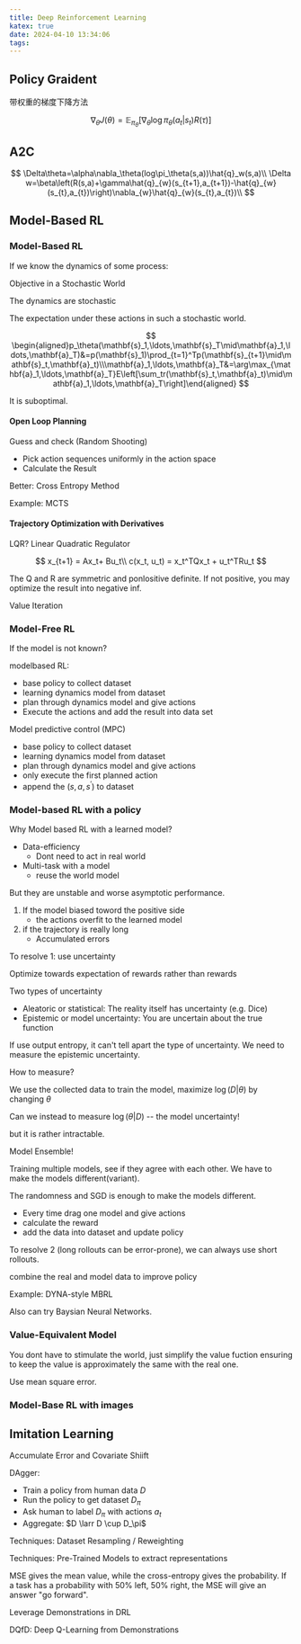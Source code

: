 ```yaml
---
title: Deep Reinforcement Learning
katex: true
date: 2024-04-10 13:34:06
tags:
---
```

## Policy Graident

带权重的梯度下降方法

$$
\nabla_\theta J(\theta)=\mathbb{E}_{\pi_\theta}[\nabla_\theta\log\pi_\theta(a_t|s_t)R(\tau)]
$$

## A2C

$$
\Delta\theta=\alpha\nabla_\theta(log\pi_\theta(s,a))\hat{q}_w(s,a)\\
\Delta w=\beta\left(R(s,a)+\gamma\hat{q}_{w}(s_{t+1},a_{t+1})-\hat{q}_{w}(s_{t},a_{t})\right)\nabla_{w}\hat{q}_{w}(s_{t},a_{t})\\
$$

## Model-Based RL

### Model-Based RL

If we know the dynamics of some process:

Objective in a Stochastic World

The dynamics are stochastic

The expectation under these actions in such a stochastic world.

$$
\begin{aligned}p_\theta(\mathbf{s}_1,\ldots,\mathbf{s}_T\mid\mathbf{a}_1,\ldots,\mathbf{a}_T)&=p(\mathbf{s}_1)\prod_{t=1}^Tp(\mathbf{s}_{t+1}\mid\mathbf{s}_t,\mathbf{a}_t)\\\mathbf{a}_1,\ldots,\mathbf{a}_T&=\arg\max_{\mathbf{a}_1,\ldots,\mathbf{a}_T}E\left[\sum_tr(\mathbf{s}_t,\mathbf{a}_t)\mid\mathbf{a}_1,\ldots,\mathbf{a}_T\right]\end{aligned}
$$

It is suboptimal.

#### Open Loop Planning

Guess and check (Random Shooting)

* Pick action sequences uniformly in the action space
* Calculate the Result

Better: Cross Entropy Method

Example: MCTS

#### Trajectory Optimization with Derivatives

LQR? Linear Quadratic Regulator

$$
x_{t+1} = Ax_t+ Bu_t\\
c(x_t, u_t) = x_t^TQx_t + u_t^TRu_t
$$


The Q and R are symmetric and ponlositive definite. If not positive, you may optimize the result into negative inf.



Value Iteration

### Model-Free RL

If the model is not known?

modelbased RL:

* base policy to collect dataset
* learning dynamics model from dataset
* plan through dynamics model and give actions
* Execute the actions and add the result into data set

Model predictive control (MPC)


* base policy to collect dataset
* learning dynamics model from dataset
* plan through dynamics model and give actions
* only execute the first planned action
* append the $(s, a, s^\prime)$ to dataset

### Model-based RL with a policy

Why Model based RL with a learned model?

* Data-efficiency
  * Dont need to act in real world
* Multi-task with a model
  * reuse the world model

But they are unstable and worse asymptotic performance.
1. If the model biased toword the positive side
    * the actions overfit to the learned model
2. if the trajectory is really long
    * Accumulated errors

To resolve 1: use uncertainty

Optimize towards expectation of rewards rather than rewards

Two types of uncertainty
* Aleatoric or statistical: The reality itself has uncertainty (e.g. Dice)
* Epistemic or model uncertainty: You are uncertain about the true function

If use output entropy, it can't tell apart the type of uncertainty. We need to measure the epistemic uncertainty.

How to measure?

We use the collected data to train the model, maximize $\log(D|\theta)$ by changing $\theta$

Can we instead to measure $\log(\theta|D)$ -- the model uncertainty!

but it is rather intractable.

Model Ensemble!

Training multiple models, see if they agree with each other. We have to make the models different(variant).

The randomness and SGD is enough to make the models different.

* Every time drag one model and give actions
* calculate the reward
* add the data into dataset and update policy

To resolve 2 (long rollouts can be error-prone), we can always use short rollouts.

combine the real and model data to improve policy

Example: DYNA-style MBRL

Also can try Baysian Neural Networks.

### Value-Equivalent Model

You dont have to stimulate the world, just simplify the value fuction ensuring to keep the value is approximately the same with the real one.

Use mean square error.

### Model-Base RL with images

## Imitation Learning

Accumulate Error and Covariate Shiift

DAgger:
* Train a policy from human data $D$
* Run the policy to get dataset $D_\pi$
* Ask human to label $D_\pi$ with actions $a_t$
* Aggregate: $D \larr D \cup D_\pi$

Techniques: Dataset Resampling / Reweighting

Techniques: Pre-Trained Models to extract representations

MSE gives the mean value, while the cross-entropy gives the probability. If a task has a probability with 50% left, 50% right, the MSE will give an answer "go forward".

Leverage Demonstrations in DRL

DQfD: Deep Q-Learning from Demonstrations
